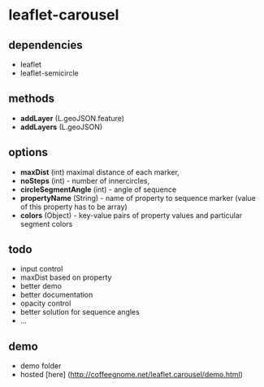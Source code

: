 # leaflet-carousel

## dependencies
 - leaflet
 - leaflet-semicircle


## methods
 - **addLayer** (L.geoJSON.feature)
 - **addLayers** (L.geoJSON)


## options
  - **maxDist** (int) maximal distance of each marker,
  - **noSteps** (int) - number of innercircles,
  - **circleSegmentAngle** (int) - angle of sequence
  - **propertyName** (String) - name of property to sequence marker (value of this property has to be array)
  - **colors** (Object) - key-value pairs of property values and particular segment colors


## todo
 - input control
 - maxDist based on property
 - better demo
 - better documentation
 - opacity control
 - better solution for sequence angles
 - ...


## demo
 - demo folder
 - hosted [here] (http://coffeegnome.net/leaflet.carousel/demo.html)


 